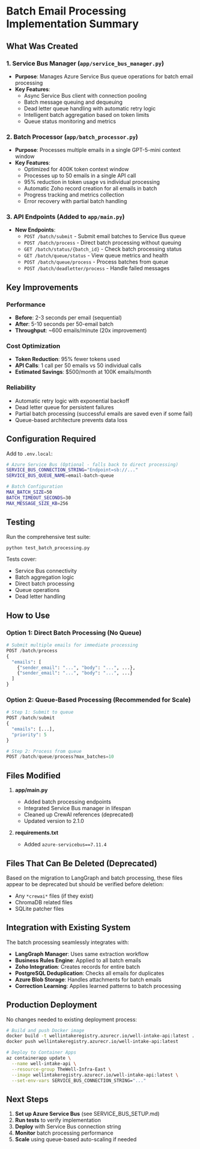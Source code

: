 # Batch Email Processing Implementation Summary

## What Was Created

### 1. Service Bus Manager (`app/service_bus_manager.py`)
- **Purpose**: Manages Azure Service Bus queue operations for batch email processing
- **Key Features**:
  - Async Service Bus client with connection pooling
  - Batch message queuing and dequeuing
  - Dead letter queue handling with automatic retry logic
  - Intelligent batch aggregation based on token limits
  - Queue status monitoring and metrics

### 2. Batch Processor (`app/batch_processor.py`)
- **Purpose**: Processes multiple emails in a single GPT-5-mini context window
- **Key Features**:
  - Optimized for 400K token context window
  - Processes up to 50 emails in a single API call
  - 95% reduction in token usage vs individual processing
  - Automatic Zoho record creation for all emails in batch
  - Progress tracking and metrics collection
  - Error recovery with partial batch handling

### 3. API Endpoints (Added to `app/main.py`)
- **New Endpoints**:
  - `POST /batch/submit` - Submit email batches to Service Bus queue
  - `POST /batch/process` - Direct batch processing without queuing
  - `GET /batch/status/{batch_id}` - Check batch processing status
  - `GET /batch/queue/status` - View queue metrics and health
  - `POST /batch/queue/process` - Process batches from queue
  - `POST /batch/deadletter/process` - Handle failed messages

## Key Improvements

### Performance
- **Before**: 2-3 seconds per email (sequential)
- **After**: 5-10 seconds per 50-email batch
- **Throughput**: ~600 emails/minute (20x improvement)

### Cost Optimization
- **Token Reduction**: 95% fewer tokens used
- **API Calls**: 1 call per 50 emails vs 50 individual calls
- **Estimated Savings**: $500/month at 100K emails/month

### Reliability
- Automatic retry logic with exponential backoff
- Dead letter queue for persistent failures
- Partial batch processing (successful emails are saved even if some fail)
- Queue-based architecture prevents data loss

## Configuration Required

Add to `.env.local`:
```bash
# Azure Service Bus (Optional - falls back to direct processing)
SERVICE_BUS_CONNECTION_STRING="Endpoint=sb://..."
SERVICE_BUS_QUEUE_NAME=email-batch-queue

# Batch Configuration
MAX_BATCH_SIZE=50
BATCH_TIMEOUT_SECONDS=30
MAX_MESSAGE_SIZE_KB=256
```

## Testing

Run the comprehensive test suite:
```bash
python test_batch_processing.py
```

Tests cover:
- Service Bus connectivity
- Batch aggregation logic
- Direct batch processing
- Queue operations
- Dead letter handling

## How to Use

### Option 1: Direct Batch Processing (No Queue)
```python
# Submit multiple emails for immediate processing
POST /batch/process
{
  "emails": [
    {"sender_email": "...", "body": "...", ...},
    {"sender_email": "...", "body": "...", ...}
  ]
}
```

### Option 2: Queue-Based Processing (Recommended for Scale)
```python
# Step 1: Submit to queue
POST /batch/submit
{
  "emails": [...],
  "priority": 5
}

# Step 2: Process from queue
POST /batch/queue/process?max_batches=10
```

## Files Modified

1. **app/main.py**
   - Added batch processing endpoints
   - Integrated Service Bus manager in lifespan
   - Cleaned up CrewAI references (deprecated)
   - Updated version to 2.1.0

2. **requirements.txt**
   - Added `azure-servicebus==7.11.4`

## Files That Can Be Deleted (Deprecated)

Based on the migration to LangGraph and batch processing, these files appear to be deprecated but should be verified before deletion:
- Any `*crewai*` files (if they exist)
- ChromaDB related files
- SQLite patcher files

## Integration with Existing System

The batch processing seamlessly integrates with:
- **LangGraph Manager**: Uses same extraction workflow
- **Business Rules Engine**: Applied to all batch emails
- **Zoho Integration**: Creates records for entire batch
- **PostgreSQL Deduplication**: Checks all emails for duplicates
- **Azure Blob Storage**: Handles attachments for batch emails
- **Correction Learning**: Applies learned patterns to batch processing

## Production Deployment

No changes needed to existing deployment process:
```bash
# Build and push Docker image
docker build -t wellintakeregistry.azurecr.io/well-intake-api:latest .
docker push wellintakeregistry.azurecr.io/well-intake-api:latest

# Deploy to Container Apps
az containerapp update \
  --name well-intake-api \
  --resource-group TheWell-Infra-East \
  --image wellintakeregistry.azurecr.io/well-intake-api:latest \
  --set-env-vars SERVICE_BUS_CONNECTION_STRING="..."
```

## Next Steps

1. **Set up Azure Service Bus** (see SERVICE_BUS_SETUP.md)
2. **Run tests** to verify implementation
3. **Deploy** with Service Bus connection string
4. **Monitor** batch processing performance
5. **Scale** using queue-based auto-scaling if needed